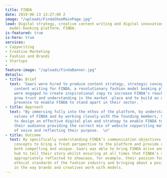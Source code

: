 ```yaml
---
title: FINDA
date: 2019-06-13 13:27:00 Z
image: "/uploads/FindaShoeMainPage.jpg"
lead: Digital strategy, creative content writing and digital innovation for fashion,
  model-booking platform, FINDA.
is-featured: true
is-hero: true
services:
- Copywriting
- Creative Marketing
- Fashion and Brands
- Startups
- 
feature-image: "/uploads/FindaBanner.jpg"
details:
- title: Brief
  text: 'Saari were hired to produce content strategy, strategic concepts and website
    content writing for FINDA, a revolutionary fashion model booking platform. Saari
    were engaged to create inspirational copy to increase FINDA’s reach and services,
    grow trust and understanding in the market -place and to build an online digital
    presence to enable FINDA to stand apart in their sector. '
- title: Approach
  text: "By immersing fully into the ethos of the platform, by understanding the core
    values of FINDA and by working closely with the founding members, Saari was able
    to design an effective digital plan and strategy to enable FINDA to connect with
    their audience providing the correct mix of website copywriting matching the tone
    of voice and reflecting their purpose.  \n"
- title: Outcome
  text: By specifically understanding FINDA’s communication objectives, Saari created
    concepts to bring a fresh perspective to the platform and provide copy which was
    both compelling and unique. Saari was able to bring FINDA alive and build an online
    hub to tell their story whilst ensuring at all times that FINDA’s values were
    appropriately reflected to showcase, for example, their passion for raising the
    ethical standards of the fashion industry and bringing about a positive change
    in the way brands and creatives work with models.
---
```


